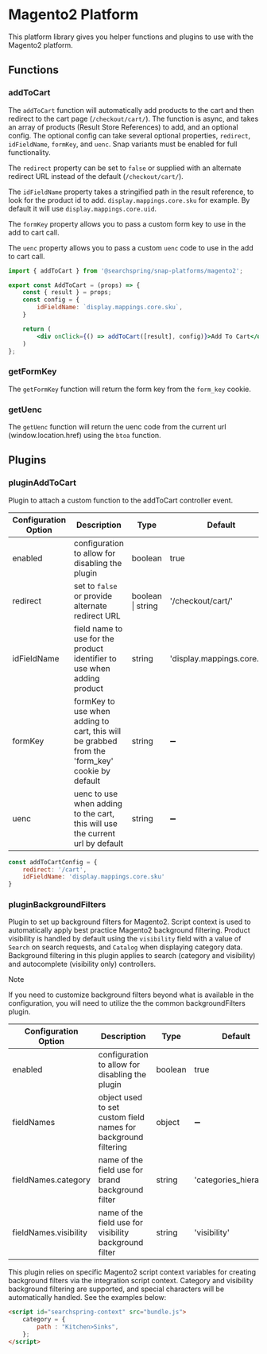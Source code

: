 # Magento2 Platform
This platform library gives you helper functions and plugins to use with the Magento2 platform. 

## Functions

### addToCart
The `addToCart` function will automatically add products to the cart and then redirect to the cart page (`/checkout/cart/`). The function is async, and takes an array of products (Result Store References) to add, and an optional config. The optional config can take several optional properties, `redirect`, `idFieldName`, `formKey`, and `uenc`. Snap variants must be enabled for full functionality.

The `redirect` property can be set to `false` or supplied with an alternate redirect URL instead of the default (`/checkout/cart/`). 

The `idFieldName` property takes a stringified path in the result reference, to look for the product id to add. `display.mappings.core.sku` for example. By default it will use `display.mappings.core.uid`.

The `formKey` property allows you to pass a custom form key to use in the add to cart call. 

The `uenc` property allows you to pass a custom `uenc` code to use in the add to cart call. 

```jsx
import { addToCart } from '@searchspring/snap-platforms/magento2';

export const AddToCart = (props) => {
    const { result } = props;
    const config = {
        idFieldName: `display.mappings.core.sku`,
    }

    return (
        <div onClick={() => addToCart([result], config)}>Add To Cart</div>
    )
};
```

### getFormKey
The `getFormKey` function will return the form key from the `form_key` cookie.

### getUenc
The `getUenc` function will return the uenc code from the current url (window.location.href) using the `btoa` function.

## Plugins

### pluginAddToCart
Plugin to attach a custom function to the addToCart controller event.

| Configuration Option | Description | Type | Default | Required |
|----------------------|-------------|------|---------|----------|
| enabled | configuration to allow for disabling the plugin | boolean | true | ➖ |
| redirect | set to `false` or provide alternate redirect URL | boolean \| string | '/checkout/cart/' | ➖ |
| idFieldName | field name to use for the product identifier to use when adding product | string | 'display.mappings.core.uid' | ➖ |
| formKey | formKey to use when adding to cart, this will be grabbed from the 'form_key' cookie by default | string | ➖ | ➖ |
| uenc | uenc to use when adding to the cart, this will use the current url by default | string | ➖ | ➖ |


```jsx
const addToCartConfig = {
	redirect: '/cart',
	idFieldName: 'display.mappings.core.sku'
}
```

### pluginBackgroundFilters
Plugin to set up background filters for Magento2. Script context is used to automatically apply best practice Magento2 background filtering. Product visibility is handled by default using the `visibility` field with a value of `Search` on search requests, and `Catalog` when displaying category data. Background filtering in this plugin applies to search (category and visibility) and autocomplete (visibility only) controllers.

> [!NOTE]
> If you need to customize background filters beyond what is available in the configuration, you will need to utilize the the common backgroundFilters plugin.

| Configuration Option | Description | Type | Default | Required |
|----------------------|-------------|------|---------|----------|
| enabled | configuration to allow for disabling the plugin | boolean | true | ➖ |
| fieldNames | object used to set custom field names for background filtering | object | ➖ | ➖ |
| fieldNames.category | name of the field use for brand background filter | string | 'categories_hierarchy' | ➖ |
| fieldNames.visibility | name of the field use for visibility background filter | string | 'visibility' | ➖ |

This plugin relies on specific Magento2 script context variables for creating background filters via the integration script context. Category and visibility background filtering are supported, and special characters will be automatically handled. See the examples below:

```html
<script id="searchspring-context" src="bundle.js">
	category = {
		path : "Kitchen>Sinks",
	};
</script>
```